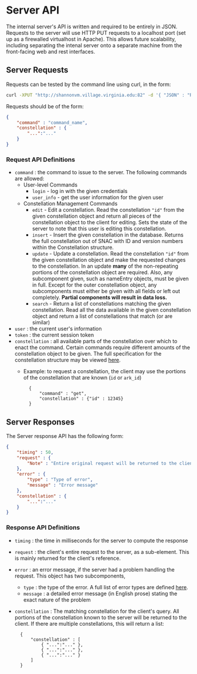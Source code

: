 # Server API

The internal server's API is written and required to be entirely in JSON.  Requests to the server will use HTTP PUT requests to a localhost port (set up as a firewalled virtualhost in Apache).  This allows future scalability, including separating the intenal server onto a separate machine from the front-facing web and rest interfaces.

## Server Requests

Requests can be tested by the command line using curl, in the form:
```bash
curl -XPUT "http://shannonvm.village.virginia.edu:82" -d '{ "JSON" : "Request"}'
```

Requests should be of the form:
```json
{
    "command" : "command_name",
    "constellation" : {
        "...":"..."
    }
}
```

### Request API Definitions

* `command` : the command to issue to the server.  The following commands are allowed:
    * User-level Commands
        * `login` - log in with the given credentials
        * `user_info` - get the user information for the given user
    * Constellation Management Commands
        * `edit` - Edit a constellation.  Read the constellation `"id"` from the given constellation object
        and return all pieces of the constellation object to the client for editing.  Sets the state
        of the server to note that this user is editing this constellation.
        * `insert` - Insert the given constellation in the database.  Returns the full constellation
        out of SNAC with ID and version numbers within the Constellation structure.
        * `update` - Update a constellation.  Read the constellation `"id"` from the given constellation
        object and make the requested changes to the constellation.  In an update **many** of the non-repeating portions of the constellation object are required.  Also, any subcomponent given, such as nameEntry objects, must be given in full.  Except for the outer constellation object, any subcomponents must either be given with all fields or left out completely.  **Partial components will result in data loss.**
        * `search` - Return a list of constellations matching the given constellation.  Read all the data available
        in the given constellation object and return a list of constellations that match (or are similar)
* `user` : the current user's information
* `token` : the current session token
* `constellation` : all available parts of the constellation over which to enact the command.  Certain commands require different amounts of the constellation object to be given.  The full specification for the constellation structure may be viewed [here](Constellation.md).
    * Example: to request a constellation, the client may use the portions of the constellation that are known (`id` or `ark_id`)

            {
                "command" : "get",
                "constellation" : {"id" : 12345}
            }



## Server Responses

The Server response API has the following form:
```json
{
    "timing" : 50,
    "request" : {
        "Note" : "Entire original request will be returned to the client."
    },
    "error" : {
        "type" : "Type of error",
        "message" : "Error message"
    },
    "constellation" : {
        "...":"..."
    }
}
```

### Response API Definitions

* `timing` : the time in milliseconds for the server to compute the response
* `request` : the client's entire request to the server, as a sub-element.  This is mainly returned for the client's reference.
* `error` : an error message, if the server had a problem handling the request.  This object has two subcomponents,
    * `type` : the type of the error.  A full list of error types are defined [here](http://shannonvm.village.virginia.edu:83).
    * `message` : a detailed error message (in English prose) stating the exact nature of the problem
* `constellation` : The matching constellation for the client's query.  All portions of the constellation known to the server will be returned to the client.  If there are multiple constellations, this will return a list:

        {
            "constellation" : [
                { "...":"..." },
                { "...":"..." },
                { "...":"..." }
            ]
        }
